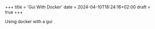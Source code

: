 +++
title = 'Gui With Docker'
date = 2024-04-10T18:24:16+02:00
draft = true
+++

Using docker with a gui

